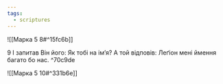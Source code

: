 ```yaml
---
tags:
  - scriptures
---
```


![[Марка 5 8#^15fc6b]]

9 І запитав Він його: Як тобі на ім’я? А той відповів: Леґіон мені ймення багато бо нас. ^70c9de

![[Марка 5 10#^331b6e]]
